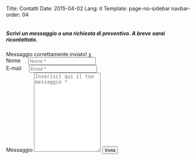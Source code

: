 Title: Contatti
Date: 2015-04-02
Lang: it
Template: page-no-sidebar
navbar-order: 04

<div class="row">
  <div class="twelve columns">
    <div class="wrapcontact">
      <h5>Scrivi un messaggio o una richiesta di preventivo. A breve sarai
      ricontattato.</h5>
      <div class="done">
        <div class="alert-box success">
          Messaggio correttamente inviato! <a href="" class="close">x</a>
        </div>
      </div>
      <form method="post" action="http://api.piergiorgiofaraglia.it/sendmail">
        <div class="form">
          <div class="six columns noleftmargin">
            <label>Nome</label>
            <input type="text" name="name" class="smoothborder" placeholder="Nome *"/>
          </div>
          <div class="six columns">
            <label>E-mail</label>
            <input type="text" name="email" class="smoothborder" placeholder="Email *"/>
          </div>
          <label>Messaggio</label>
          <textarea name="message" class="smoothborder ctextarea" rows="14" placeholder="Inserisci qui il tuo messaggio *"></textarea>
          <input type="submit" id="submit" class="readmore" value="Invia">
        </div>
      </form>
    </div>
  </div>
</div>
